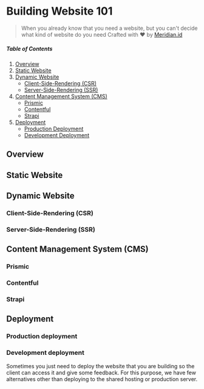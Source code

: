 # Building Website 101

> When you already know that you need a website, but you can't decide what kind of website do you need
> Crafted with ❤️ by [Meridian.id](http://meridian.id)

##### Table of Contents

1. [Overview](#overview)
2. [Static Website](#static-website)
3. [Dynamic Website](#dynamic-website)
    * [Client-Side-Rendering (CSR)](#client-side-rendering-(csr))
    * [Server-Side-Rendering (SSR)](#server-side-rendering-(ssr))
4. [Content Management System (CMS)](#content-management-system-(cms))
    * [Prismic](#prismic)
    * [Contentful](#contentful)
    * [Strapi](#strapi)
5. [Deployment](#deployment)
    * [Production Deployment](#production-deployment)
    * [Development Deployment](#development-deployment)

## Overview

## Static Website

## Dynamic Website

### Client-Side-Rendering (CSR)

### Server-Side-Rendering (SSR)

## Content Management System (CMS)

### Prismic

### Contentful

### Strapi

## Deployment

### Production deployment

### Development deployment

Sometimes you just need to deploy the website that you are building so the client can access it and give some feedback. For this purpose, we have few alternatives other than deploying to the shared hosting or production server.
